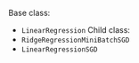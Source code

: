 Base class:
- `LinearRegression`
Child class:
- `RidgeRegressionMiniBatchSGD`
- `LinearRegressionSGD`